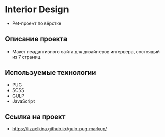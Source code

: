 # Interior Design

- Pet-проект по вёрстке

## Описание проекта

- Макет неадаптивного сайта для дизайнеров интерьера, состоящий из 7 страниц.

## Используемые технологии

- PUG
- SCSS
- GULP
- JavaScript

## Ссылка на проект

- https://lizaelkina.github.io/gulp-pug-markup/